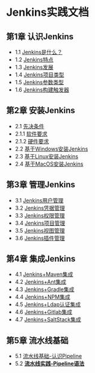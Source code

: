 # Jenkins实践文档

## 第1章 认识Jenkins

* 1.1 [Jenkins是什么？](https://github.com/Chao-Xi/JacobTechBlog/blob/master/Jenkins-docs/chapter/1KnowingJenkins.md#11-jenkins%E6%98%AF%E4%BB%80%E4%B9%88)
* 1.2 [Jenkins特点](https://github.com/Chao-Xi/JacobTechBlog/blob/master/Jenkins-docs/chapter/1KnowingJenkins.md#12-jenkins%E7%89%B9%E7%82%B9)
* 1.3 [Jenkins发展](https://github.com/Chao-Xi/JacobTechBlog/blob/master/Jenkins-docs/chapter/1KnowingJenkins.md#13-jenkins%E5%8F%91%E5%B1%95)
* 1.4 [Jenkins项目类型](https://github.com/Chao-Xi/JacobTechBlog/blob/master/Jenkins-docs/chapter/1KnowingJenkins.md#31-jenkins%E9%A1%B9%E7%9B%AE%E7%B1%BB%E5%9E%8B)
* 1.5 [Jenkins参数类型](https://github.com/Chao-Xi/JacobTechBlog/blob/master/Jenkins-docs/chapter/1KnowingJenkins.md#32-jenkins%E5%8F%82%E6%95%B0%E7%B1%BB%E5%9E%8B)
* 1.6 [Jenkins构建触发器](https://github.com/Chao-Xi/JacobTechBlog/blob/master/Jenkins-docs/chapter/1KnowingJenkins.md#32-jenkins%E5%8F%82%E6%95%B0%E7%B1%BB%E5%9E%8B)

## 第2章 安装Jenkins

* 2.1 [先决条件](https://github.com/Chao-Xi/JacobTechBlog/blob/master/Jenkins-docs/chapter/2InstallJenkins.md#1-%E5%85%88%E5%86%B3%E6%9D%A1%E4%BB%B6)
* 2.1.1 [软件要求](https://github.com/Chao-Xi/JacobTechBlog/blob/master/Jenkins-docs/chapter/2InstallJenkins.md#11-%E8%BD%AF%E4%BB%B6%E8%A6%81%E6%B1%82)
* 2.1.2 [硬件要求](https://github.com/Chao-Xi/JacobTechBlog/blob/master/Jenkins-docs/chapter/2InstallJenkins.md#12-%E7%A1%AC%E4%BB%B6%E8%A6%81%E6%B1%82)
* 2.2 [基于Windows安装Jenkins](https://github.com/Chao-Xi/JacobTechBlog/blob/master/Jenkins-docs/chapter/2InstallJenkins.md#23-%E5%9F%BA%E4%BA%8Ewindows%E7%B3%BB%E7%BB%9F%E5%AE%89%E8%A3%85)
* 2.3 [基于Linux安装Jenkins](https://github.com/Chao-Xi/JacobTechBlog/blob/master/Jenkins-docs/chapter/2InstallJenkins.md#24-%E5%9F%BA%E4%BA%8Elinux%E7%B3%BB%E7%BB%9F%E9%83%A8%E7%BD%B2%E6%8E%A8%E8%8D%90)
* 2.4 [基于MacOS安装Jenkins](https://github.com/Chao-Xi/JacobTechBlog/blob/master/Jenkins-docs/chapter/2InstallJenkins.md#22-%E5%9F%BA%E4%BA%8Emac%E7%B3%BB%E7%BB%9F%E9%83%A8%E7%BD%B2)

## 第3章 管理Jenkins

* 3.1 [Jenkins用户管理](https://github.com/Chao-Xi/JacobTechBlog/blob/master/Jenkins-docs/chapter/3JenkinsUAP.md#1-%E7%94%A8%E6%88%B7%E7%AE%A1%E7%90%86)
* 3.2 [Jenkins凭据管理](https://github.com/Chao-Xi/JacobTechBlog/blob/master/Jenkins-docs/chapter/3JenkinsUAP.md#2-%E5%87%AD%E6%8D%AE%E7%AE%A1%E7%90%86)
* 3.3 [Jenkins权限管理](https://github.com/Chao-Xi/JacobTechBlog/blob/master/Jenkins-docs/chapter/3JenkinsUAP.md#3-%E6%9D%83%E9%99%90%E7%AE%A1%E7%90%86)
* 3.4 [Jenkins项目管理](https://github.com/Chao-Xi/JacobTechBlog/blob/master/Jenkins-docs/chapter/4JenkinsIVP.md#1-%E9%A1%B9%E7%9B%AE%E7%AE%A1%E7%90%86)
* 3.5 [Jenkins视图管理](https://github.com/Chao-Xi/JacobTechBlog/blob/master/Jenkins-docs/chapter/4JenkinsIVP.md#2-%E8%A7%86%E5%9B%BE%E7%AE%A1%E7%90%86)
* 3.6 [Jenkins插件管理](https://github.com/Chao-Xi/JacobTechBlog/blob/master/Jenkins-docs/chapter/4JenkinsIVP.md#3-%E6%8F%92%E4%BB%B6%E7%AE%A1%E7%90%86)


## 第4章 集成Jenkins

* 4.1 [Jenkins+Maven集成](chapter/5Jenkins_maven.md)
* 4.2 [Jenkins+Ant集成](chapter/6Jenkins_ant.md)
* 4.3 [Jenkins+Gradle集成](chapter/7Jenkins_gradle.md)
* 4.4 [Jenkins+NPM集成](chapter/8Jenkins_NPM.md)
* 4.5 [Jenkins+Ldap认证集成](chapter/9Jenkins_LDAP.md)
* 4.6 [Jenkins+Gitlab集成](chapter/10Jenkins_Gitlab.md)
* 4.7 [Jenkins+SaltStack集成](chapter/11Jenkins_SaltStack.md)

## 第5章 流水线基础

* 5.1 [流水线基础-认识Pipeline](chapter/12Pipeline_Basic.md)
* 5.2 [**流水线实践-Pipeline语法**](chapter/13Pipeline_Gramma.md)

